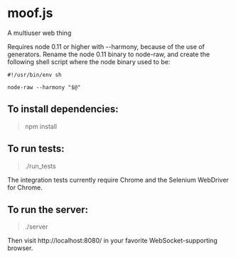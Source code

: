 moof.js
=======

A multiuser web thing

Requires node 0.11 or higher with --harmony, because of the use of generators. Rename the node 0.11 binary to node-raw, and create the following shell script where the node binary used to be:

    #!/usr/bin/env sh
    
    node-raw --harmony "$@"

To install dependencies:
------------------------

> npm install

To run tests:
-------------

> ./run_tests

The integration tests currently require Chrome and the Selenium WebDriver for Chrome.

To run the server:
------------------

> ./server

Then visit http://localhost:8080/ in your favorite WebSocket-supporting browser.
